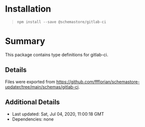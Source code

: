 # Installation
> `npm install --save @schemastore/gitlab-ci`

# Summary
This package contains type definitions for gitlab-ci.

## Details
Files were exported from https://github.com/ffflorian/schemastore-updater/tree/main/schemas/gitlab-ci.

## Additional Details
* Last updated: Sat, Jul 04, 2020, 11:00:18 GMT
* Dependencies: none
